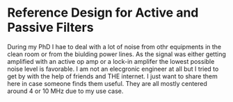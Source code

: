 # Reference Design for Active and Passive Filters

During my PhD I hae to deal with a lot of noise from othr equipments in the clean room or 
from the biulding power lines. As the signal was either getting amplified with an active 
op amp or a lock-in amplifer the lowest possible noise level is favorable. I am not an 
elecgronic engineer at all but I tried to get by with the help of friends and THE internet. 
I just want to share them here in case someone finds them useful. They are all mostly 
centered around 4 or 10 MHz due to my use case. 


